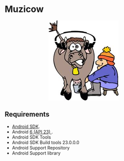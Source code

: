 Muzicow 
===================

<p align="center">
    <img src="images/logo.png" alt="Web Launcher"/>
</p>

Requirements
------------

 - [Android SDK](http://developer.android.com/sdk/index.html).
 - Android [6 (API 23) ](http://developer.android.com/tools/revisions/platforms.html#6).
 - Android SDK Tools
 - Android SDK Build tools 23.0.0.0
 - Android Support Repository
 - Android Support library

